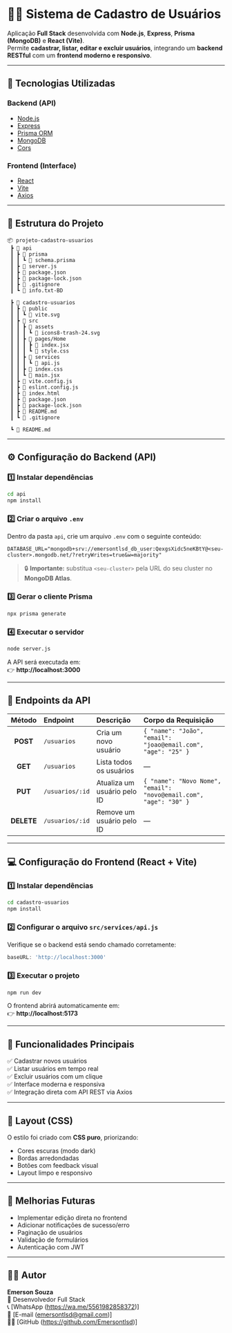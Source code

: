 # 🧑‍💻 Sistema de Cadastro de Usuários

Aplicação **Full Stack** desenvolvida com **Node.js**, **Express**, **Prisma (MongoDB)** e **React (Vite)**.  
Permite **cadastrar, listar, editar e excluir usuários**, integrando um **backend RESTful** com um **frontend moderno e responsivo**.

---

## 🚀 Tecnologias Utilizadas

### **Backend (API)**
- [Node.js](https://nodejs.org/)
- [Express](https://expressjs.com/)
- [Prisma ORM](https://www.prisma.io/)
- [MongoDB](https://www.mongodb.com/)
- [Cors](https://www.npmjs.com/package/cors)

### **Frontend (Interface)**
- [React](https://react.dev/)
- [Vite](https://vitejs.dev/)
- [Axios](https://axios-http.com/)

---

## 📁 Estrutura do Projeto

```
📦 projeto-cadastro-usuarios 
 ┣ 📂 api
 ┃ ┣ 📂 prisma
 ┃ ┃ ┗ 📜 schema.prisma
 ┃ ┣ 📜 server.js
 ┃ ┣ 📜 package.json
 ┃ ┣ 📜 package-lock.json
 ┃ ┣ 📜 .gitignore
 ┃ ┗ 📜 info.txt-BD

 ┣ 📂 cadastro-usuarios
 ┃ ┣ 📂 public
 ┃ ┃ ┗ 📜 vite.svg
 ┃ ┣ 📂 src
 ┃ ┃ ┣ 📂 assets
 ┃ ┃ ┃ ┗ 📜 icons8-trash-24.svg
 ┃ ┃ ┣ 📂 pages/Home
 ┃ ┃ ┃ ┣ 📜 index.jsx
 ┃ ┃ ┃ ┗ 📜 style.css
 ┃ ┃ ┣ 📂 services
 ┃ ┃ ┃ ┗ 📜 api.js
 ┃ ┃ ┣ 📜 index.css
 ┃ ┃ ┗ 📜 main.jsx
 ┃ ┣ 📜 vite.config.js
 ┃ ┣ 📜 eslint.config.js
 ┃ ┣ 📜 index.html
 ┃ ┣ 📜 package.json
 ┃ ┣ 📜 package-lock.json
 ┃ ┣ 📜 README.md
 ┃ ┗ 📜 .gitignore

 ┗ 📜 README.md
```

---

## ⚙️ Configuração do Backend (API)

### 1️⃣ Instalar dependências
```bash
cd api
npm install
```

### 2️⃣ Criar o arquivo `.env`
Dentro da pasta `api`, crie um arquivo `.env` com o seguinte conteúdo:

```env
DATABASE_URL="mongodb+srv://emersontlsd_db_user:QexgsXidc5neKBtY@<seu-cluster>.mongodb.net/?retryWrites=true&w=majority"
```

> 🔒 **Importante:** substitua `<seu-cluster>` pela URL do seu cluster no **MongoDB Atlas**.

### 3️⃣ Gerar o cliente Prisma
```bash
npx prisma generate
```

### 4️⃣ Executar o servidor
```bash
node server.js
```

A API será executada em:  
👉 **http://localhost:3000**

---

## 🔗 Endpoints da API

| Método | Endpoint | Descrição | Corpo da Requisição |
|:------:|:----------|:----------|:-------------------|
| **POST** | `/usuarios` | Cria um novo usuário | `{ "name": "João", "email": "joao@email.com", "age": "25" }` |
| **GET** | `/usuarios` | Lista todos os usuários | — |
| **PUT** | `/usuarios/:id` | Atualiza um usuário pelo ID | `{ "name": "Novo Nome", "email": "novo@email.com", "age": "30" }` |
| **DELETE** | `/usuarios/:id` | Remove um usuário pelo ID | — |

---

## 💻 Configuração do Frontend (React + Vite)

### 1️⃣ Instalar dependências
```bash
cd cadastro-usuarios
npm install
```

### 2️⃣ Configurar o arquivo `src/services/api.js`
Verifique se o backend está sendo chamado corretamente:
```js
baseURL: 'http://localhost:3000'
```

### 3️⃣ Executar o projeto
```bash
npm run dev
```

O frontend abrirá automaticamente em:  
👉 **http://localhost:5173**

---

## 🧩 Funcionalidades Principais

✅ Cadastrar novos usuários  
✅ Listar usuários em tempo real  
✅ Excluir usuários com um clique  
✅ Interface moderna e responsiva  
✅ Integração direta com API REST via Axios  

---

## 🎨 Layout (CSS)

O estilo foi criado com **CSS puro**, priorizando:
- Cores escuras (modo dark)
- Bordas arredondadas  
- Botões com feedback visual  
- Layout limpo e responsivo  

---

## 🧠 Melhorias Futuras

- Implementar edição direta no frontend  
- Adicionar notificações de sucesso/erro  
- Paginação de usuários  
- Validação de formulários  
- Autenticação com JWT  

---

## 👨‍💻 Autor

**Emerson Souza**  
💼 Desenvolvedor Full Stack  
📞 [WhatsApp (https://wa.me/5561982858372)]  
📧 [E-mail (emersontlsd@gmail.com)]  
🧑‍💻 [GitHub (https://github.com/Emersontlsd)]
